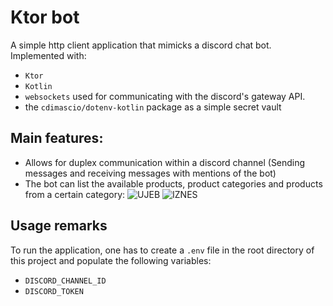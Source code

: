 # Ktor bot

A simple http client application that mimicks a discord chat bot. <br/>
Implemented with: 
- `Ktor` 
- `Kotlin` 
- `websockets` used for communicating with the discord's gateway API.
- the `cdimascio/dotenv-kotlin` package as a simple secret vault  

## Main features:
- Allows for duplex communication within a discord channel (Sending messages and receiving messages with mentions of the bot)  
- The bot can list the available products, product categories and products from a certain category:
![UJEB](https://user-images.githubusercontent.com/75375838/230934926-1dbeef16-7768-42c2-88c2-36e5e8cd09f0.png)
![IZNES](https://user-images.githubusercontent.com/75375838/230934964-b9c19686-a223-4dd1-932e-028d9698faf9.png)

## Usage remarks
To run the application, one has to create a `.env` file in the root directory of this project and populate the following variables:
- `DISCORD_CHANNEL_ID`
- `DISCORD_TOKEN`
